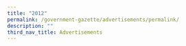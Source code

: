 ```yaml
---
title: "2012"
permalink: /government-gazette/advertisements/permalink/
description: ""
third_nav_title: Advertisements
---
```

